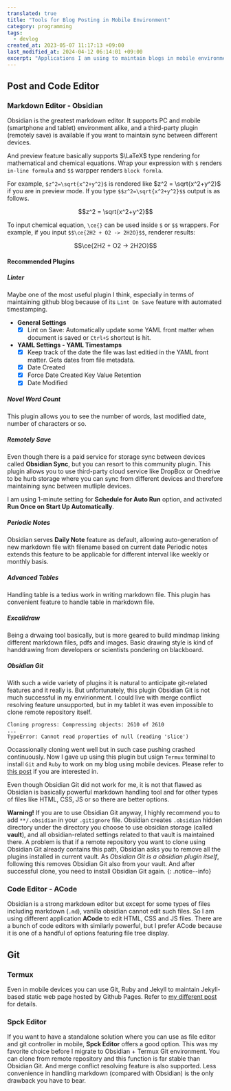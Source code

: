 ```yaml
---
translated: true
title: "Tools for Blog Posting in Mobile Environment"
category: programming
tags:
  - devlog
created_at: 2023-05-07 11:17:13 +09:00
last_modified_at: 2024-04-12 06:14:01 +09:00
excerpt: "Applications I am using to maintain blogs in mobile environment"
---
```


## Post and Code Editor

### Markdown Editor - Obsidian

Obsidian is the greatest markdown editor.  It supports PC and mobile (smartphone and tablet) environment alike, and a third-party plugin (remotely save) is available if you want to maintain sync between different devices.

And preview feature basically supports $\LaTeX$ type rendering for mathematical and chemical equations.  Wrap your expression with `$` renders `in-line formula` and `$$` warpper renders `block formla`.

For example, `$z^2=\sqrt{x^2+y^2}$` is rendered like $z^2 = \sqrt{x^2+y^2}$ if you are in preview mode.  If you type `$$z^2=\sqrt{x^2+y^2}$$` output is as follows.

$$z^2 = \sqrt{x^2+y^2}$$

To input chemical equation, `\ce{}` can be used inside `$` or `$$` wrappers.  For example, if you input `$$\ce{2H2 + O2 -> 2H2O}$$`, renderer results:

$$\ce{2H2 + O2 -> 2H2O}$$

#### Recommended Plugins

##### Linter

Maybe one of the most useful plugin I think, especially in terms of maintaining github blog because of its `Lint On Save` feature with automated timestamping.

- **General Settings**
    - [x] Lint on Save: Automatically update some YAML front matter when document is saved or `Ctrl+S` shortcut is hit.
- **YAML Settings - YAML Timestamps**
    - [x] Keep track of the date the file was last editied in the YAML front matter.  Gets dates from file metadata.
    - [x] Date Created
    - [x] Force Date Created Key Value Retention
    - [x] Date Modified

##### Novel Word Count

This plugin allows you to see the number of words, last modified date, number of characters or so.

##### Remotely Save

Even though there is a paid service for storage sync between devices called **Obsidian Sync**, but you can resort to this community plugin.  This plugin allows you to use third-party cloud service like DropBox or Onedrive to be hurb storage where you can sync from different devices and therefore maintaining sync between mutliple devices.

I am using 1-minute setting for **Schedule for Auto Run** option, and activated **Run Once on Start Up Automatically**.

##### Periodic Notes

Obsidian serves **Daily Note** feature as default, allowing auto-generation of new markdown file with filename based on current date  Periodic notes extends this feature to be applicable for different interval like weekly or monthly basis.

##### Advanced Tables

Handling table is a tedius work in writing markdown file.  This plugin has convenient feature to handle table in markdown file.

##### Excalidraw

Being a drwaing tool basically, but is more geared to build mindmap linking different markdown files, pdfs and images.  Basic drawing style is kind of handdrawing from developers or scientists pondering on blackboard.

##### Obsidian Git

With such a wide variety of plugins it is natural to anticipate git-related features and it really is.  But unfortunately, this plugin Obsidian Git is not much successful in my envirionment.  I could live with merge conflict resolving feature unsupported, but in my tablet it was even impossible to clone remote repository itself.

```
Cloning progress: Compressing objects: 2610 of 2610
...
TypeError: Cannot read properties of null (reading 'slice')
```

Occassionally cloning went well but in such case pushing crashed continuously.  Now I gave up using this plugin but usign `Termux` terminal to install `Git` and `Ruby` to work on my blog using mobile devices.  Please refer to [this post](https://lazyjobseeker.github.io/en/posts/jekyll-based-github-blog-local-build-test-in-android-mobile-environment) if you are interested in.

Even though Obsidian Git did not work for me, it is not that flawed as Obsidian is basically powerful markdown handling tool and for other types of files like HTML, CSS, JS or so there are better options.

**Warning!** If you are to use Obsidian Git anyway, I highly recommend you to add
`**/.obsidian` in your `.gitignore` file.  Obsidian creates `.obsidian` hidden directory under the directory you choose to use obsidian storage (called **vault**), and all obsidian-related settings related to that vault is maintained there.  A problem is that if a remote repository you want to clone using Obsidian Git already contains this path, Obsidian asks you to remove all the plugins installed in current vault.  As *Obsidian Git is a obsidian plugin itself*, following this removes Obsidian Git also from your vault.  And after successful clone, you need to install Obsidian Git again.
{: .notice--info}

### Code Editor - ACode

Obsidian is a strong markdown editor but except for some types of files including markdown (`.md`), vanilla obsidian cannot edit such files.  So I am using different application **ACode** to edit HTML, CSS and JS files.  There are a bunch of code editors with similarly powerful, but I prefer ACode because it is one of a handful of options featuring file tree display.

## Git

### Termux

Even in mobile devices you can use Git, Ruby and Jekyll to maintain Jekyll-based static web page hosted by Github Pages.  Refer to [my different post](https://lazyjobseeker.github.io/en/posts/jekyll-based-github-blog-local-build-test-in-android-mobile-environment) for details.

### Spck Editor

If you want to have a standalone solution where you can use as file editor and git controller in mobile, **Spck Editor** offers a good option.  This was my favorite choice before I migrate to Obsidian + Termux Git environment.  You can clone from remote repository and this function is far stable than Obsidian Git.  And merge conflict resolving feature is also supported.  Less convenience in handling markdown (compared with Obsidian) is the only drawback you have to bear.